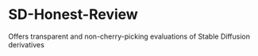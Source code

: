 # SD-Honest-Review
Offers transparent and non-cherry-picking evaluations of Stable Diffusion derivatives
